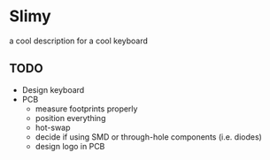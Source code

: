 # Slimy

a cool description for a cool keyboard

## TODO

- Design keyboard
- PCB
    - measure footprints properly
    - position everything
    - hot-swap
    - decide if using SMD or through-hole components (i.e. diodes)
    - design logo in PCB